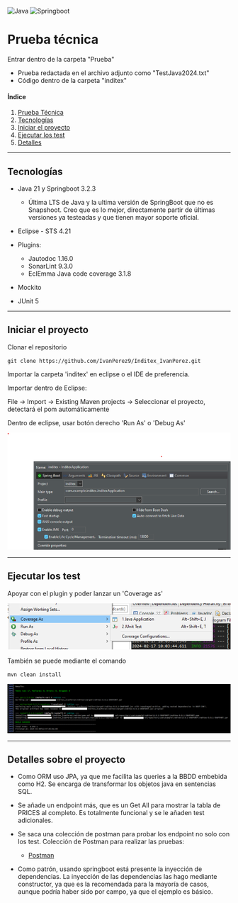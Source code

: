![Java](https://img.shields.io/badge/Java-ED8B00?style=for-the-badge&logo=java&logoColor=white)
![Springboot](https://img.shields.io/badge/Spring_Boot-F2F4F9?style=for-the-badge&logo=spring-boot)

# Prueba técnica

Entrar dentro de la carpeta "Prueba"
- Prueba redactada en el archivo adjunto como "TestJava2024.txt"
- Código dentro de la carpeta "inditex"

#### Índice

1. [Prueba Técnica](#Prueba-tecnica)
2. [Tecnologías](#Tecnologías)
3. [Iniciar el proyecto](#Iniciar-el-proyecto)
4. [Ejecutar los test](#Ejecutar-los-test)
5. [Detalles](#Detalles-sobre-el-proyecto)

---
## Tecnologías

- Java 21 y Springboot 3.2.3
    - Última LTS de Java y la ultima versión de SpringBoot que no es Snapshoot. Creo que es lo mejor, directamente partir de últimas versiones ya testeadas y que tienen mayor soporte oficial.

- Eclipse - STS 4.21
- Plugins:
    - Jautodoc 1.16.0
    - SonarLint 9.3.0
    - EclEmma Java code coverage 3.1.8
- Mockito
- JUnit 5

---
## Iniciar el proyecto

Clonar el repositorio

```
git clone https://github.com/IvanPerez9/Inditex_IvanPerez.git
```

Importar la carpeta 'inditex' en eclipse o el IDE de preferencia.

Importar dentro de Eclipse:

File -&gt; Import -&gt; Existing Maven projects -&gt; Seleccionar el proyecto, detectará el pom automáticamente

Dentro de eclipse, usar botón derecho 'Run As' o 'Debug As'

![lanzar](https://github.com/IvanPerez9/Inditex_IvanPerez/blob/main/Imagenes/Lanzar.PNG)

---
## Ejecutar los test

Apoyar con el plugin y poder lanzar un 'Coverage as'

![coverage](https://github.com/IvanPerez9/Inditex_IvanPerez/blob/main/Imagenes/CoverageLanzar.png)

También se puede mediante el comando

```
mvn clean install
```

![consola](https://github.com/IvanPerez9/Inditex_IvanPerez/blob/main/Imagenes/Test.PNG)

---
## Detalles sobre el proyecto

- Como ORM uso JPA, ya que me facilita las queries a la BBDD embebida como H2. Se encarga de transformar los objetos java en sentencias SQL.

- Se añade un endpoint más, que es un Get All para mostrar la tabla de PRICES al completo. Es totalmente funcional y se le añaden test adicionales.

- Se saca una colección de postman para probar los endpoint no solo con los test. Colección de Postman para realizar las pruebas:
    -   [Postman](https://github.com/IvanPerez9/Inditex_IvanPerez/tree/main/Postman)

- Como patrón, usando springboot está presente la inyección de dependencias. La inyección de las dependencias las hago mediante constructor, ya que es la recomendada para la mayoría de casos, aunque podría haber sido por campo, ya que el ejemplo es básico.
